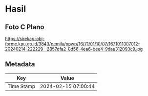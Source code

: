 # Hasil

## Foto C Plano

https://sirekap-obj-formc.kpu.go.id/3843/pemilu/ppwp/16/71/01/10/07/1671011007012-20240214-222229--2857dfa2-0d56-4ea6-bee4-9dae312093c9.jpg


## Metadata

| Key        | Value               |
| ---------- | ------------------- |
| Time Stamp | 2024-02-15 07:00:44 |



